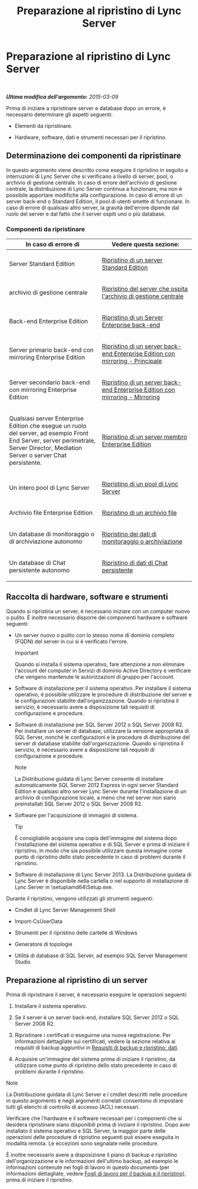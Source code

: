 ﻿---
title: Preparazione al ripristino di Lync Server
TOCTitle: Preparazione al ripristino di Lync Server
ms:assetid: 857e4e02-908e-433a-96c6-be1795a9cb61
ms:mtpsurl: https://technet.microsoft.com/it-it/library/Hh202179(v=OCS.15)
ms:contentKeyID: 52062191
ms.date: 08/24/2015
mtps_version: v=OCS.15
ms.translationtype: HT
---

# Preparazione al ripristino di Lync Server

 

_**Ultima modifica dell'argomento:** 2015-03-09_

Prima di iniziare a ripristinare server e database dopo un errore, è necessario determinare gli aspetti seguenti:

  - Elementi da ripristinare.

  - Hardware, software, dati e strumenti necessari per il ripristino.

## Determinazione dei componenti da ripristinare

In questo argomento viene descritto come eseguire il ripristino in seguito a interruzioni di Lync Server che si verificano a livello di server, pool, o archivio di gestione centrale. In caso di errore dell'archivio di gestione centrale, la distribuzione di Lync Server continua a funzionare, ma non è possibile apportare modifiche alla configurazione. In caso di errore di un server back-end o Standard Edition, il pool di utenti smette di funzionare. In caso di errore di qualsiasi altro server, la gravità dell'errore dipende dal ruolo del server e dal fatto che il server ospiti uno o più database.

### Componenti da ripristinare

<table>
<colgroup>
<col style="width: 50%" />
<col style="width: 50%" />
</colgroup>
<thead>
<tr class="header">
<th>In caso di errore di</th>
<th>Vedere questa sezione:</th>
</tr>
</thead>
<tbody>
<tr class="odd">
<td><p>Server Standard Edition</p></td>
<td><p><a href="lync-server-2013-restoring-a-standard-edition-server.md">Ripristino di un server Standard Edition</a></p></td>
</tr>
<tr class="even">
<td><p>archivio di gestione centrale</p></td>
<td><p><a href="lync-server-2013-restoring-the-server-hosting-the-central-management-store.md">Ripristino del server che ospita l'archivio di gestione centrale</a></p></td>
</tr>
<tr class="odd">
<td><p>Back-end Enterprise Edition</p></td>
<td><p><a href="lync-server-2013-restoring-an-enterprise-edition-back-end-server.md">Ripristino di un Server Enterprise back-end</a></p></td>
</tr>
<tr class="even">
<td><p>Server primario back-end con mirroring Enterprise Edition</p></td>
<td><p><a href="lync-server-2013-restoring-a-mirrored-enterprise-edition-back-end-server-primary.md">Ripristino di un server back-end Enterprise Edition con mirroring - Principale</a></p></td>
</tr>
<tr class="odd">
<td><p>Server secondario back-end con mirroring Enterprise Edition</p></td>
<td><p><a href="lync-server-2013-restoring-a-mirrored-enterprise-edition-back-end-server-mirror.md">Ripristino di un server back-end Enterprise Edition con mirroring - Mirroring</a></p></td>
</tr>
<tr class="even">
<td><p>Qualsiasi server Enterprise Edition che esegue un ruolo del server, ad esempio Front End Server, server perimetrale, Server Director, Mediation Server o server Chat persistente.</p></td>
<td><p><a href="lync-server-2013-restoring-an-enterprise-edition-member-server.md">Ripristino di un server membro Enterprise Edition</a></p></td>
</tr>
<tr class="odd">
<td><p>Un intero pool di Lync Server</p></td>
<td><p><a href="lync-server-2013-restoring-a-lync-server-pool.md">Ripristino di un pool di Lync Server</a></p></td>
</tr>
<tr class="even">
<td><p>Archivio file Enterprise Edition</p></td>
<td><p><a href="lync-server-2013-restoring-a-file-store.md">Ripristino di un archivio file</a></p></td>
</tr>
<tr class="odd">
<td><p>Un database di monitoraggio o di archiviazione autonomo</p></td>
<td><p><a href="lync-server-2013-restoring-monitoring-or-archiving-data.md">Ripristino dei dati di monitoraggio o archiviazione</a></p></td>
</tr>
<tr class="even">
<td><p>Un database di Chat persistente autonomo</p></td>
<td><p><a href="lync-server-2013-restoring-persistent-chat-data.md">Ripristino di dati di Chat persistente</a></p></td>
</tr>
</tbody>
</table>


## Raccolta di hardware, software e strumenti

Quando si ripristina un server, è necessario iniziare con un computer nuovo o pulito. È inoltre necessario disporre dei componenti hardware e software seguenti:

  - Un server nuovo o pulito con lo stesso nome di dominio completo (FQDN) del server in cui si è verificato l'errore.
    
    > [!IMPORTANT]  
    > Quando si installa il sistema operativo, fare attenzione a non eliminare l'account del computer in Servizi di dominio Active Directory e verificare che vengano mantenute le autorizzazioni di gruppo per l'account.

  - Software di installazione per il sistema operativo. Per installare il sistema operativo, è possibile utilizzare le procedure di distribuzione del server e le configurazioni stabilite dall'organizzazione. Quando si ripristina il servizio, è necessario avere a disposizione tali requisiti di configurazione e procedure.

  - Software di installazione per SQL Server 2012 o SQL Server 2008 R2. Per installare un server di database, utilizzare la versione appropriata di SQL Server, nonché le configurazioni e le procedure di distribuzione del server di database stabilite dall'organizzazione. Quando si ripristina il servizio, è necessario avere a disposizione tali requisiti di configurazione e procedure.
    

    > [!NOTE]
    > La Distribuzione guidata di Lync Server consente di installare automaticamente SQL Server 2012 Express in ogni server Standard Edition e qualsiasi altro server Lync Server durante l'installazione di un archivio di configurazione locale, a meno che nel server non siano preinstallati SQL Server 2012 o SQL Server 2008 R2.



  - Software per l'acquisizione di immagini di sistema.
    
    > [!tip]  
    > È consigliabile acquisire una copia dell'immagine del sistema dopo l'installazione del sistema operativo e di SQL Server e prima di iniziare il ripristino, in modo che sia possibile utilizzare questa immagine come punto di ripristino dello stato precedente in caso di problemi durante il ripristino.

  - Software di installazione di Lync Server 2013. La Distribuzione guidata di Lync Server è disponibile nella cartella o nel supporto di installazione di Lync Server in \\setup\\amd64\\Setup.exe.

Durante il ripristino, vengono utilizzati gli strumenti seguenti:

  - Cmdlet di Lync Server Management Shell

  - Import-CsUserData

  - Strumenti per il ripristino delle cartelle di Windows

  - Generatore di topologie

  - Utilità di database di SQL Server, ad esempio SQL Server Management Studio

## Preparazione al ripristino di un server

Prima di ripristinare il server, è necessario eseguire le operazioni seguenti:

1.  Installare il sistema operativo.

2.  Se il server è un server back-end, installare SQL Server 2012 o SQL Server 2008 R2.

3.  Ripristinare i certificati o eseguirne una nuova registrazione. Per informazioni dettagliate sui certificati, vedere la sezione relativa ai requisiti di backup aggiuntivi in [Requisiti di backup e ripristino: dati](lync-server-2013-backup-and-restoration-requirements-data.md).

4.  Acquisire un'immagine del sistema prima di iniziare il ripristino, da utilizzare come punto di ripristino dello stato precedente in caso di problemi durante il ripristino.


> [!NOTE]
> La Distribuzione guidata di Lync Server e i cmdlet descritti nelle procedure in questo argomento e negli argomenti correlati consentono di impostare tutti gli elenchi di controllo di accesso (ACL) necessari.



Verificare che l'hardware e il software necessari per i componenti che si desidera ripristinare siano disponibili prima di iniziare il ripristino. Dopo aver installato il sistema operativo e SQL Server, la maggior parte delle operazioni delle procedure di ripristino seguenti può essere eseguita in modalità remota. Le eccezioni sono segnalate nelle procedure.

È inoltre necessario avere a disposizione il piano di backup e ripristino dell'organizzazione e le informazioni dell'ultimo backup, ad esempio le informazioni contenute nei fogli di lavoro in questo documento (per informazioni dettagliate, vedere [Fogli di lavoro per il backup e il ripristino](lync-server-2013-backup-and-restoration-worksheets.md)), prima di iniziare il ripristino.

